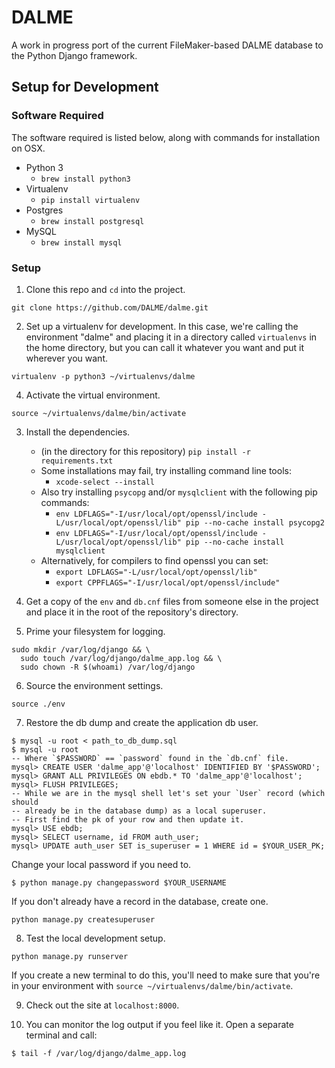 # DALME

A work in progress port of the current FileMaker-based DALME database to the Python Django framework.

## Setup for Development

### Software Required

The software required is listed below, along with commands for installation on OSX.

- Python 3
  - `brew install python3`
- Virtualenv
  - `pip install virtualenv`
- Postgres
    - `brew install postgresql`
- MySQL
    - `brew install mysql`

### Setup

1. Clone this repo and `cd` into the project.
```
git clone https://github.com/DALME/dalme.git
````

2. Set up a virtualenv for development. In this case, we're calling the environment "dalme" and placing it in a directory called `virtualenvs` in the home directory, but you can call it whatever you want and put it wherever you want.
```
virtualenv -p python3 ~/virtualenvs/dalme
```

4. Activate the virtual environment.
```
source ~/virtualenvs/dalme/bin/activate
```

3. Install the dependencies.
    - (in the directory for this repository) `pip install -r requirements.txt`
    - Some installations may fail, try installing command line tools:
        - `xcode-select --install`
    - Also try installing `psycopg` and/or `mysqlclient` with the following pip commands:
        - `env LDFLAGS="-I/usr/local/opt/openssl/include -L/usr/local/opt/openssl/lib" pip --no-cache install psycopg2`
        - `env LDFLAGS="-I/usr/local/opt/openssl/include -L/usr/local/opt/openssl/lib" pip --no-cache install mysqlclient`
    - Alternatively, for compilers to find openssl you can set:
        - `export LDFLAGS="-L/usr/local/opt/openssl/lib"`
        - `export CPPFLAGS="-I/usr/local/opt/openssl/include"`

4. Get a copy of the `env` and `db.cnf` files from someone else in the project and place it in the root of the repository's directory.

5. Prime your filesystem for logging.
```
sudo mkdir /var/log/django && \
  sudo touch /var/log/django/dalme_app.log && \
  sudo chown -R $(whoami) /var/log/django
```

6. Source the environment settings.
```
source ./env
```

7. Restore the db dump and create the application db user.
```
$ mysql -u root < path_to_db_dump.sql
$ mysql -u root
-- Where `$PASSWORD` == `password` found in the `db.cnf` file.
mysql> CREATE USER 'dalme_app'@'localhost' IDENTIFIED BY '$PASSWORD';
mysql> GRANT ALL PRIVILEGES ON ebdb.* TO 'dalme_app'@'localhost';
mysql> FLUSH PRIVILEGES;
-- While we are in the mysql shell let's set your `User` record (which should
-- already be in the database dump) as a local superuser.
-- First find the pk of your row and then update it.
mysql> USE ebdb;
mysql> SELECT username, id FROM auth_user;
mysql> UPDATE auth_user SET is_superuser = 1 WHERE id = $YOUR_USER_PK;
```

Change your local password if you need to.
```
$ python manage.py changepassword $YOUR_USERNAME
```

If you don't already have a record in the database, create one.
```
python manage.py createsuperuser
```

8. Test the local development setup.
```
python manage.py runserver
```

If you create a new terminal to do this, you'll need to make sure that you're in your environment with `source ~/virtualenvs/dalme/bin/activate`.

9. Check out the site at `localhost:8000`.

10. You can monitor the log output if you feel like it. Open a separate terminal and call:
```
$ tail -f /var/log/django/dalme_app.log
```
